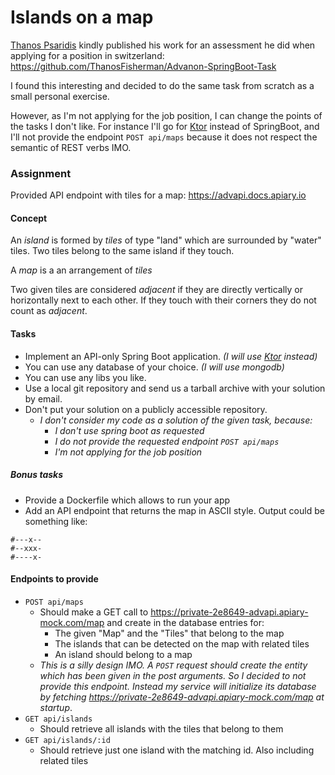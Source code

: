 # Islands on a map
[Thanos Psaridis](https://github.com/ThanosFisherman) kindly published his work for an assessment he did when applying for a position in switzerland: https://github.com/ThanosFisherman/Advanon-SpringBoot-Task

I found this interesting and decided to do the same task from scratch as a small personal exercise.

However, as I'm not applying for the job position, I can change the points of the tasks I don't like. For instance I'll go for [Ktor](https://github.com/ktorio/ktor) instead of SpringBoot, and I'll not provide the endpoint `POST api/maps` because it does not respect the semantic of REST verbs IMO.

### Assignment
Provided API endpoint with tiles for a map: https://advapi.docs.apiary.io

#### Concept
An *island* is formed by *tiles* of type "land" which are surrounded by "water" tiles. Two tiles belong to the same island if they touch.

A *map* is a an arrangement of *tiles*

Two given tiles are considered *adjacent* if they are directly vertically or horizontally next to each other. If they touch with their corners they do not count as *adjacent*.  

#### Tasks
* Implement an API-only Spring Boot application. *(I will use [Ktor](https://github.com/ktorio/ktor) instead)*
* You can use any database of your choice. *(I will use mongodb)*
* You can use any libs you like.
* Use a local git repository and send us a tarball archive with your solution by email.
* Don't put your solution on a publicly accessible repository.
	* *I don't consider my code as a solution of the given task, because:*
		* *I don't use spring boot as requested*
		* *I do not provide the requested endpoint `POST api/maps`*
		* *I'm not applying for the job position*
  
##### Bonus tasks
  * Provide a Dockerfile which allows to run your app
  * Add an API endpoint that returns the map in ASCII style. Output could be something like:
  ```
  #---x-- 
  #--xxx- 
  #----x-
  ```

#### Endpoints to provide

- `POST api/maps`
  - Should make a GET call to https://private-2e8649-advapi.apiary-mock.com/map
    and create in the database entries for: 
    - The given "Map" and the "Tiles" that belong to the map 
    - The islands that can be detected on the map with related tiles 
    - An island should belong to a map
  - *This is a silly design IMO. A `POST` request should create the entity which has been given in the post arguments. So I decided to not provide this endpoint. Instead my service will initialize its database by fetching  https://private-2e8649-advapi.apiary-mock.com/map at startup*.
- `GET api/islands`
  - Should retrieve all islands with the tiles that belong to them
- `GET api/islands/:id`
  - Should retrieve just one island with the matching id. Also including related tiles
